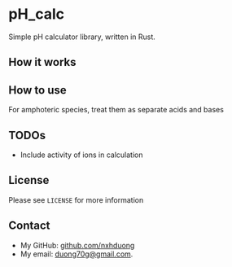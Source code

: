 # pH_calc
Simple pH calculator library, written in Rust.
## How it works
## How to use
For amphoteric species, treat them as separate acids and bases
## TODOs
- Include activity of ions in calculation
## License
Please see `LICENSE` for more information
## Contact
- My GitHub: [github.com/nxhduong](https://github.com/nxhduong)
- My email: duong70g@gmail.com.